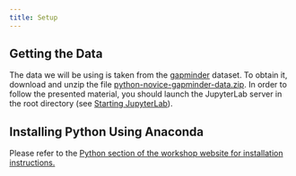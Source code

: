 ```yaml
---
title: Setup
---
```


## Getting the Data

The data we will be using is taken from the [gapminder] dataset.
To obtain it, download and unzip the file
[python-novice-gapminder-data.zip](files/python-novice-gapminder-data.zip).
In order to follow the presented material, you should launch the JupyterLab
server in the root directory (see [Starting JupyterLab](episodes/01-run-quit.md#starting-jupyterlab)).

## Installing Python Using Anaconda

Please refer to the [Python section of the workshop website for installation instructions.](https://carpentries.github.io/workshop-template/#python)



[gapminder]: https://en.wikipedia.org/wiki/Gapminder_Foundation



